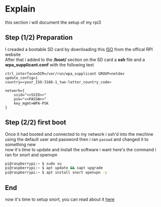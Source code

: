 # Explain
this section i will document the setup of my rpi3   

## Step (1/2) Preparation
I creaded a bootable SD card by downloading this [ISO](https://downloads.raspberrypi.com/raspios_lite_armhf/images/raspios_lite_armhf-2024-03-15/2024-03-15-raspios-bookworm-armhf-lite.img.xz) from the offical RPI website   
After that i added to the **/boot/** section on the SD card a **ssh** file and a **wpa_supplicant.conf** with the following text
```
ctrl_interface=DIR=/var/run/wpa_supplicant GROUP=netdev
update_config=1
country=«your_ISO-3166-1_two-letter_country_code»

network={
    ssid="<<SSID>>"
    psk="<<PASSW>>"
    key_mgmt=WPA-PSK
}
```

## Step (2/2) first boot
Once it had booted and connected to my network i ssh'd into the mechine using the default user and password then i ran ```passwd``` and changed it to something new   
now it's time to update and install the software i want here's the command i ran for snort and openvpn
``` bash
pi@raspberrypi:~ $ sudo su
pi@raspberrypi:~ $ apt update && sapt upgrade
pi@raspberrypi:~ $ apt install snort openvpn -y
```

## End
now it's time to setup snort, you can read about it [here](https://github.com/buffkermitisagod/RPI_SOC/tree/main/snort/readme.md)
